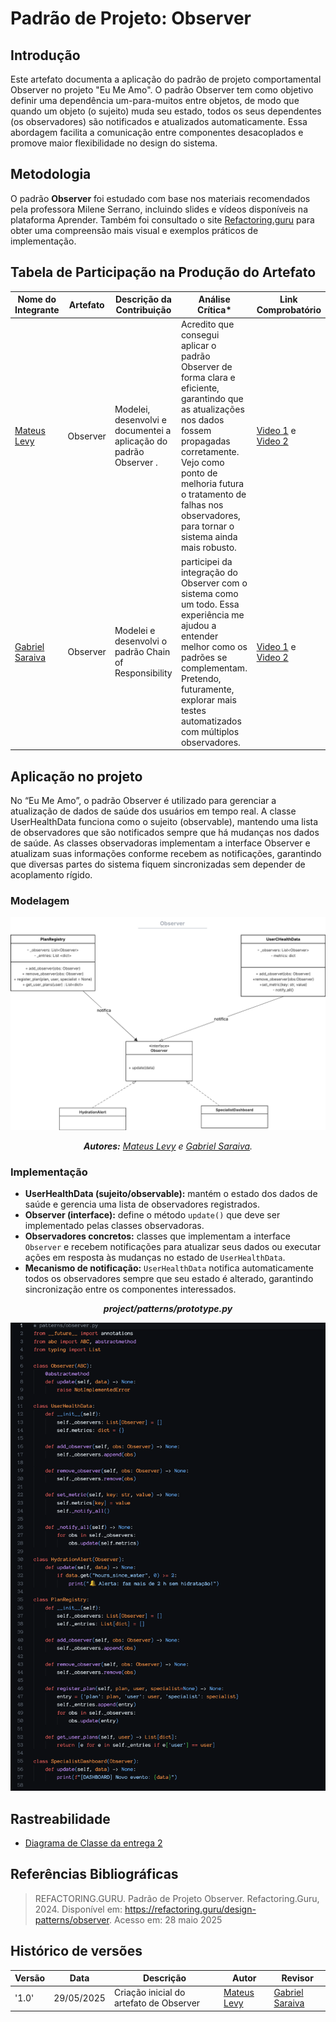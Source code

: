 # __Padrão de Projeto: Observer__

## __Introdução__

Este artefato documenta a aplicação do padrão de projeto comportamental Observer no projeto "Eu Me Amo". O padrão Observer tem como objetivo definir uma dependência um-para-muitos entre objetos, de modo que quando um objeto (o sujeito) muda seu estado, todos os seus dependentes (os observadores) são notificados e atualizados automaticamente. Essa abordagem facilita a comunicação entre componentes desacoplados e promove maior flexibilidade no design do sistema.

## __Metodologia__

O padrão **Observer** foi estudado com base nos materiais recomendados pela professora Milene Serrano, incluindo slides e vídeos disponíveis na plataforma Aprender. Também foi consultado o site [Refactoring.guru](https://refactoring.guru/pt-br/design-patterns/observer) para obter uma compreensão mais visual e exemplos práticos de implementação.



## __Tabela de Participação na Produção do Artefato__


<center>

| <center>Nome do<br>Integrante | <center>Artefato | <center>Descrição da<br>Contribuição | <center>Análise Crítica* | <center>Link Comprobatório |
|------------|----------|------------|------------|---------|
| [Mateus Levy](https://github.com/mateus9levy)| Observer  | Modelei, desenvolvi e documentei a aplicação do padrão Observer . | Acredito que consegui aplicar o padrão Observer de forma clara e eficiente, garantindo que as atualizações nos dados fossem propagadas corretamente. Vejo como ponto de melhoria futura o tratamento de falhas nos observadores, para tornar o sistema ainda mais robusto. | [Video 1](https://unbbr-my.sharepoint.com/:v:/g/personal/202045769_aluno_unb_br/Edj9QH6HUIlCiZWWSQ2oRDEB1TaP1N7725oDhOg0SYzpxg?e=F6drSh&nav=eyJyZWZlcnJhbEluZm8iOnsicmVmZXJyYWxBcHAiOiJTdHJlYW1XZWJBcHAiLCJyZWZlcnJhbFZpZXciOiJTaGFyZURpYWxvZy1MaW5rIiwicmVmZXJyYWxBcHBQbGF0Zm9ybSI6IldlYiIsInJlZmVycmFsTW9kZSI6InZpZXcifX0%3D) e [Video 2](https://unbbr-my.sharepoint.com/:v:/g/personal/202045769_aluno_unb_br/EZAurW5nCXpHkFjEZaFLiakBicv4rRZbOsB_V4_MTOqfHw?e=TEMLRZ&nav=eyJyZWZlcnJhbEluZm8iOnsicmVmZXJyYWxBcHAiOiJTdHJlYW1XZWJBcHAiLCJyZWZlcnJhbFZpZXciOiJTaGFyZURpYWxvZy1MaW5rIiwicmVmZXJyYWxBcHBQbGF0Zm9ybSI6IldlYiIsInJlZmVycmFsTW9kZSI6InZpZXcifX0%3D) |
|   [Gabriel Saraiva](https://github.com/gabrielsarcan) | Observer | Modelei e desenvolvi o padrão Chain of Responsibility | participei da integração do Observer com o sistema como um todo. Essa experiência me ajudou a entender melhor como os padrões se complementam. Pretendo, futuramente, explorar mais testes automatizados com múltiplos observadores. | [Video 1](https://unbbr-my.sharepoint.com/:v:/g/personal/202045769_aluno_unb_br/Edj9QH6HUIlCiZWWSQ2oRDEB1TaP1N7725oDhOg0SYzpxg?e=F6drSh&nav=eyJyZWZlcnJhbEluZm8iOnsicmVmZXJyYWxBcHAiOiJTdHJlYW1XZWJBcHAiLCJyZWZlcnJhbFZpZXciOiJTaGFyZURpYWxvZy1MaW5rIiwicmVmZXJyYWxBcHBQbGF0Zm9ybSI6IldlYiIsInJlZmVycmFsTW9kZSI6InZpZXcifX0%3D) e [Video 2](https://unbbr-my.sharepoint.com/:v:/g/personal/202045769_aluno_unb_br/EZAurW5nCXpHkFjEZaFLiakBicv4rRZbOsB_V4_MTOqfHw?e=TEMLRZ&nav=eyJyZWZlcnJhbEluZm8iOnsicmVmZXJyYWxBcHAiOiJTdHJlYW1XZWJBcHAiLCJyZWZlcnJhbFZpZXciOiJTaGFyZURpYWxvZy1MaW5rIiwicmVmZXJyYWxBcHBQbGF0Zm9ybSI6IldlYiIsInJlZmVycmFsTW9kZSI6InZpZXcifX0%3D)  |

</center>

## __Aplicação no projeto__

No “Eu Me Amo”, o padrão Observer é utilizado para gerenciar a atualização de dados de saúde dos usuários em tempo real. A classe UserHealthData funciona como o sujeito (observable), mantendo uma lista de observadores que são notificados sempre que há mudanças nos dados de saúde. As classes observadoras implementam a interface Observer e atualizam suas informações conforme recebem as notificações, garantindo que diversas partes do sistema fiquem sincronizadas sem depender de acoplamento rígido.


### __Modelagem__

<center>

![Diagrama de classe - Módulo Usuário](../assets/celula03/observer/classe_observer.png)

_**Autores:** [Mateus Levy](https://github.com/mateus9levy) e [Gabriel Saraiva](https://github.com/gabrielsarcan)._
</center>

### __Implementação__

* **UserHealthData (sujeito/observable):** mantém o estado dos dados de saúde e gerencia uma lista de observadores registrados.
* **Observer (interface):** define o método `update()` que deve ser implementado pelas classes observadoras.
* **Observadores concretos:** classes que implementam a interface `Observer` e recebem notificações para atualizar seus dados ou executar ações em resposta às mudanças no estado de `UserHealthData`.
* **Mecanismo de notificação:** `UserHealthData` notifica automaticamente todos os observadores sempre que seu estado é alterado, garantindo sincronização entre os componentes interessados.


<center>

_**project/patterns/prototype.py**_

![project/patterns/observer.py](../assets/celula03/observer/observer.png)

</center>

## __Rastreabilidade__

- [Diagrama de Classe da entrega 2](https://unbarqdsw2025-1-turma01.github.io/2025.1-T01-_G3_EuMeAmo_Entrega_02/#/Modelagem/2.1.1.DiagramaDeClasses)

## __Referências Bibliográficas__

> REFACTORING.GURU. Padrão de Projeto Observer. Refactoring.Guru, 2024. Disponível em: https://refactoring.guru/design-patterns/observer. Acesso em: 28 maio 2025

## __Histórico de versões__

| Versão | Data | Descrição | Autor | Revisor |
|--------|------|-----------|-------|---------|
| '1.0'  | 29/05/2025 | Criação inicial do artefato de Observer| [Mateus Levy](https://github.com/mateus9levy) | [Gabriel Saraiva](https://github.com/gabrielsarcan)| 